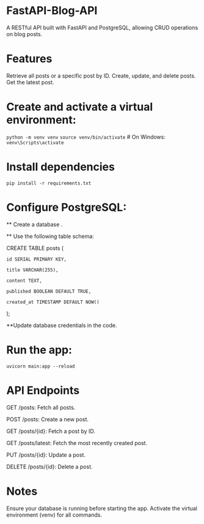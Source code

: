 # FastAPI-Blog-API
A RESTful API built with FastAPI and PostgreSQL, allowing CRUD operations on blog posts.

# Features
Retrieve all posts or a specific post by ID.
Create, update, and delete posts.
Get the latest post.

# Create and activate a virtual environment:

`python -m venv venv`
`source venv/bin/activate`  # On Windows: `venv\Scripts\activate`

# Install dependencies
`pip install -r requirements.txt`

# Configure PostgreSQL:

** Create a database .

** Use the following table schema:

CREATE TABLE posts (

    id SERIAL PRIMARY KEY,
    
    title VARCHAR(255),
    
    content TEXT,
    
    published BOOLEAN DEFAULT TRUE,
    
    created_at TIMESTAMP DEFAULT NOW()
    
);

**Update database credentials in the code.

# Run the app:

`uvicorn main:app --reload`

# API Endpoints
 GET /posts: Fetch all posts.
 
 POST /posts: Create a new post.
 
 GET /posts/{id}: Fetch a post by ID.
 
 GET /posts/latest: Fetch the most recently created post.
 
 PUT /posts/{id}: Update a post.
 
 DELETE /posts/{id}: Delete a post.

# Notes
Ensure your database is running before starting the app.
Activate the virtual environment (venv) for all commands.
